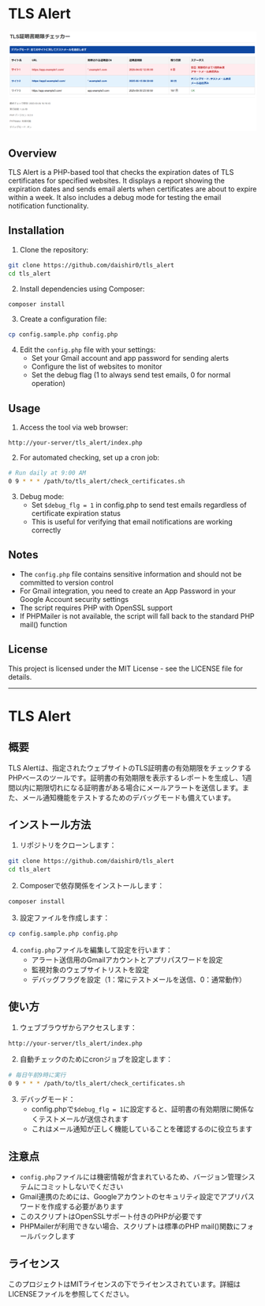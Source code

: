 # TLS Alert

![Screenshot](ss.png)

## Overview
TLS Alert is a PHP-based tool that checks the expiration dates of TLS certificates for specified websites. It displays a report showing the expiration dates and sends email alerts when certificates are about to expire within a week. It also includes a debug mode for testing the email notification functionality.

## Installation
1. Clone the repository:
```bash
git clone https://github.com/daishir0/tls_alert
cd tls_alert
```

2. Install dependencies using Composer:
```bash
composer install
```

3. Create a configuration file:
```bash
cp config.sample.php config.php
```

4. Edit the `config.php` file with your settings:
   - Set your Gmail account and app password for sending alerts
   - Configure the list of websites to monitor
   - Set the debug flag (1 to always send test emails, 0 for normal operation)

## Usage
1. Access the tool via web browser:
```
http://your-server/tls_alert/index.php
```

2. For automated checking, set up a cron job:
```bash
# Run daily at 9:00 AM
0 9 * * * /path/to/tls_alert/check_certificates.sh
```

3. Debug mode:
   - Set `$debug_flg = 1` in config.php to send test emails regardless of certificate expiration status
   - This is useful for verifying that email notifications are working correctly

## Notes
- The `config.php` file contains sensitive information and should not be committed to version control
- For Gmail integration, you need to create an App Password in your Google Account security settings
- The script requires PHP with OpenSSL support
- If PHPMailer is not available, the script will fall back to the standard PHP mail() function

## License
This project is licensed under the MIT License - see the LICENSE file for details.

---

# TLS Alert

## 概要
TLS Alertは、指定されたウェブサイトのTLS証明書の有効期限をチェックするPHPベースのツールです。証明書の有効期限を表示するレポートを生成し、1週間以内に期限切れになる証明書がある場合にメールアラートを送信します。また、メール通知機能をテストするためのデバッグモードも備えています。

## インストール方法
1. リポジトリをクローンします：
```bash
git clone https://github.com/daishir0/tls_alert
cd tls_alert
```

2. Composerで依存関係をインストールします：
```bash
composer install
```

3. 設定ファイルを作成します：
```bash
cp config.sample.php config.php
```

4. `config.php`ファイルを編集して設定を行います：
   - アラート送信用のGmailアカウントとアプリパスワードを設定
   - 監視対象のウェブサイトリストを設定
   - デバッグフラグを設定（1：常にテストメールを送信、0：通常動作）

## 使い方
1. ウェブブラウザからアクセスします：
```
http://your-server/tls_alert/index.php
```

2. 自動チェックのためにcronジョブを設定します：
```bash
# 毎日午前9時に実行
0 9 * * * /path/to/tls_alert/check_certificates.sh
```

3. デバッグモード：
   - config.phpで`$debug_flg = 1`に設定すると、証明書の有効期限に関係なくテストメールが送信されます
   - これはメール通知が正しく機能していることを確認するのに役立ちます

## 注意点
- `config.php`ファイルには機密情報が含まれているため、バージョン管理システムにコミットしないでください
- Gmail連携のためには、Googleアカウントのセキュリティ設定でアプリパスワードを作成する必要があります
- このスクリプトはOpenSSLサポート付きのPHPが必要です
- PHPMailerが利用できない場合、スクリプトは標準のPHP mail()関数にフォールバックします

## ライセンス
このプロジェクトはMITライセンスの下でライセンスされています。詳細はLICENSEファイルを参照してください。